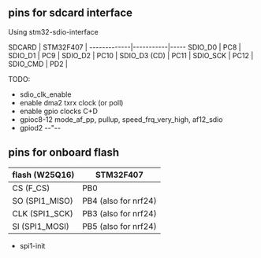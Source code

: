 ## pins for sdcard interface

Using stm32-sdio-interface

SDCARD       | STM32F407 | 
-------------|-----------|-----
SDIO_D0      | PC8       |
SDIO_D1      | PC9       |
SDIO_D2      | PC10      |
SDIO_D3 (CD) | PC11      |
SDIO_SCK     | PC12      |
SDIO_CMD     | PD2       |

TODO:
* sdio_clk_enable
* enable dma2 txrx clock (or poll)
* enable gpio clocks C+D
* gpioc8-12 mode_af_pp, pullup, speed_frq_very_high, af12_sdio
* gpiod2  --"--  

## pins for onboard flash

flash (W25Q16)  | STM32F407  
----------------|----------------------
CS  (F_CS)      | PB0
SO  (SPI1_MISO) | PB4 (also for nrf24)
CLK (SPI1_SCK)  | PB3 (also for nrf24)
SI  (SPI1_MOSI) | PB5 (also for nrf24)

* spi1-init



